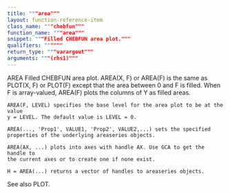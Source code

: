 ```yaml
---
title: """area"""
layout: function-reference-item
class_name: """chebfun"""
function_name: """area"""
snippet: """Filled CHEBFUN area plot."""
qualifiers: """"""
return_type: """varargout"""
arguments: """(rhs1)"""
---
```


 AREA   Filled CHEBFUN area plot.
    AREA(X, F) or AREA(F) is the same as PLOT(X, F) or PLOT(F) except that the
    area between 0 and F is filled. When F is array-valued, AREA(F) plots the
    columns of Y as filled areas.
 
    AREA(F, LEVEL) specifies the base level for the area plot to be at the value
    y = LEVEL. The default value is LEVEL = 0.
 
    AREA(..., 'Prop1', VALUE1, 'Prop2', VALUE2,...) sets the specified
    properties of the underlying areaseries objects.
  
    AREA(AX, ...) plots into axes with handle AX. Use GCA to get the handle to
    the current axes or to create one if none exist.
  
    H = AREA(...) returns a vector of handles to areaseries objects.
    
  See also PLOT.
